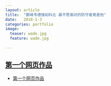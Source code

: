 ```yaml
---
layout: article
title:  "巅峰韦德强如科比 最不愿面对的防守者竟是他"
date:   2018-1-3
categories: portfolio
image:
  teaser: wade.jpg
  feature: wade.jpg
  
---
```

## [第一个网页作品](https://lyanwaiting.github.io/portfolio/)
 
* [第一个网页作品](https://lyanwaiting.github.io/portfolio/)
